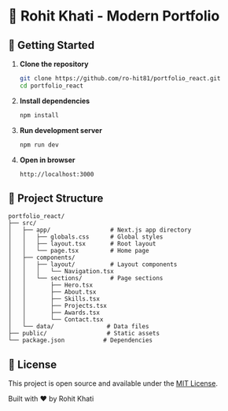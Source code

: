 # 🚀 Rohit Khati - Modern Portfolio



## 🚀 Getting Started

1. **Clone the repository**
   ```bash
   git clone https://github.com/ro-hit81/portfolio_react.git
   cd portfolio_react
   ```

2. **Install dependencies**
   ```bash
   npm install
   ```

3. **Run development server**
   ```bash
   npm run dev
   ```

4. **Open in browser**
   ```
   http://localhost:3000
   ```

## 📁 Project Structure

```
portfolio_react/
├── src/
│   ├── app/                 # Next.js app directory
│   │   ├── globals.css      # Global styles
│   │   ├── layout.tsx       # Root layout
│   │   └── page.tsx         # Home page
│   ├── components/
│   │   ├── layout/          # Layout components
│   │   │   └── Navigation.tsx
│   │   └── sections/        # Page sections
│   │       ├── Hero.tsx
│   │       ├── About.tsx
│   │       ├── Skills.tsx
│   │       ├── Projects.tsx
│   │       ├── Awards.tsx
│   │       └── Contact.tsx
│   └── data/               # Data files
├── public/                 # Static assets
└── package.json           # Dependencies
```



## 📄 License

This project is open source and available under the [MIT License](LICENSE).



Built with ❤️ by Rohit Khati
